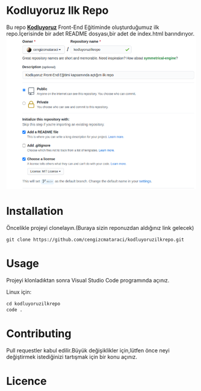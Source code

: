 # Kodluyoruz Ilk Repo
Bu repo [__Kodluyoruz__](https://kodluyoruz.org/tr/kodluyoruz/) Front-End Eğitiminde oluşturduğumuz ilk repo.İçerisinde bir adet
README dosyası,bir adet de index.html barındırıyor.
![a](https://raw.githubusercontent.com/Kodluyoruz/taskforce/main/git/odev1/figures/github.png)

# Installation

Öncelikle projeyi clonelayın.(Buraya sizin reponuzdan aldığınız link gelecek)
```
git clone https://github.com/cengizcmataraci/kodluyoruzilkrepo.git

```

# Usage

Projeyi klonladıktan sonra Visual Studio Code programında açınız.

Linux için:

```
cd kodluyoruzilkrepo
code .
```

# Contributing

Pull requestler kabul edilir.Büyük değişiklikler için,lütfen önce neyi değiştirmek
istediğinizi tartışmak için bir konu açınız.

# Licence

